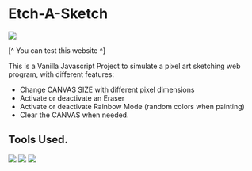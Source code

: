 # Etch-A-Sketch

<a href="https://emilioblacksmith.github.io/Etch-A-Sketch/"><img src="https://img.shields.io/website-up-down-green-red/http/emilioblacksmith.github.io/Etch-A-Sketch/" /></a>

[^ You can test this website ^]

This is a Vanilla Javascript Project to simulate a pixel art sketching web program, with different features:

- Change CANVAS SIZE with different pixel dimensions
- Activate or deactivate an Eraser
- Activate or deactivate Rainbow Mode (random colors when painting)
- Clear the CANVAS when needed.

## Tools Used.
<p>
    <img src="https://img.shields.io/badge/JavaScript-323330?style=for-the-badge&logo=javascript&logoColor=F7DF1E"/>
    <img src="https://img.shields.io/badge/HTML5-E34F26?style=for-the-badge&logo=html5&logoColor=white"/>
    <img src="https://img.shields.io/badge/CSS3-1572B6?style=for-the-badge&logo=css3&logoColor=white"/>
</p>

